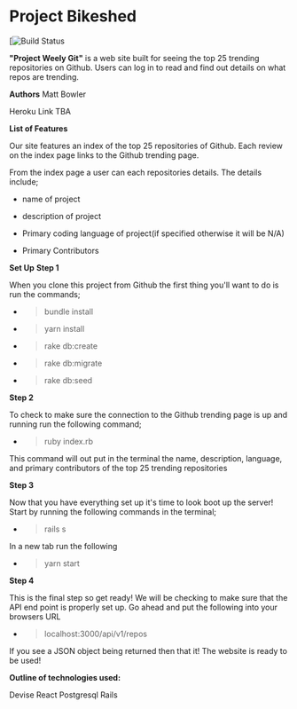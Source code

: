 # Project Bikeshed

[![Build Status](https://codeship.com/projects/39dbe900-b2cb-0136-ec6c-5ee84f30adbc/status?branch=master)

**"Project Weely Git"** is a web site built for seeing the top 25 trending repositories on Github.  Users can log in to read and find out details on what repos are trending.  

**Authors**
Matt Bowler

Heroku Link
TBA

**List of Features**

Our site features an index of the top 25 repositories of Github. Each review on the index page links to the Github trending page.

From the index page a user can each repositories details. The details include;

  - name of project

  - description of project

  - Primary coding language of project(if specified otherwise it will be N/A)

  - Primary Contributors

**Set Up**
**Step 1**

When you clone this project from Github the first thing you'll want to do is run the commands;
  - >bundle install

  - >yarn install

  - >rake db:create

  - >rake db:migrate

  - >rake db:seed

**Step 2**

To check to make sure the connection to the Github trending page is up and running run the following command;

  - >ruby index.rb

This command will out put in the terminal the name, description, language, and primary contributors of the top 25 trending repositories

**Step 3**

Now that you have everything set up it's time to look boot up the server!
Start by running the following commands in the terminal;

  - >rails s
  
In a new tab run the following
  - >yarn start

**Step 4**

This is the final step so get ready! We will be checking to make sure that the API end point is properly set up. Go ahead and put the following into your browsers URL

  - >localhost:3000/api/v1/repos

If you see a JSON object being returned then that it! The website is ready to be used!

**Outline of technologies used:**

Devise
React
Postgresql
Rails
